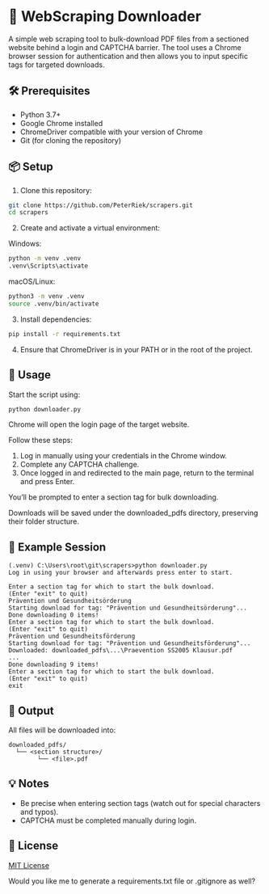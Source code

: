 # 📄 WebScraping Downloader

A simple web scraping tool to bulk-download PDF files from a sectioned website behind a login and CAPTCHA barrier. The tool uses a Chrome browser session for authentication and then allows you to input specific tags for targeted downloads.

## 🛠️ Prerequisites

* Python 3.7+
* Google Chrome installed
* ChromeDriver compatible with your version of Chrome
* Git (for cloning the repository)

## 📦 Setup

1. Clone this repository:

```bash
git clone https://github.com/PeterRiek/scrapers.git
cd scrapers
```

2. Create and activate a virtual environment:

Windows:

```bash
python -m venv .venv
.venv\Scripts\activate
```

macOS/Linux:

```bash
python3 -m venv .venv
source .venv/bin/activate
```

3. Install dependencies:

```bash
pip install -r requirements.txt
```

4. Ensure that ChromeDriver is in your PATH or in the root of the project.

## 🚀 Usage

Start the script using:

```bash
python downloader.py
```

Chrome will open the login page of the target website.

Follow these steps:

1. Log in manually using your credentials in the Chrome window.
2. Complete any CAPTCHA challenge.
3. Once logged in and redirected to the main page, return to the terminal and press Enter.

You’ll be prompted to enter a section tag for bulk downloading.

Downloads will be saved under the downloaded\_pdfs directory, preserving their folder structure.

## 🧪 Example Session

```plaintext
(.venv) C:\Users\root\git\scrapers>python downloader.py
Log in using your browser and afterwards press enter to start.

Enter a section tag for which to start the bulk download.
(Enter "exit" to quit)
Prävention und Gesundheitsörderung
Starting download for tag: "Prävention und Gesundheitsörderung"...
Done downloading 0 items!
Enter a section tag for which to start the bulk download.
(Enter "exit" to quit)
Prävention und Gesundheitsförderung
Starting download for tag: "Prävention und Gesundheitsförderung"...
Downloaded: downloaded_pdfs\...\Praevention SS2005 Klausur.pdf
...
Done downloading 9 items!
Enter a section tag for which to start the bulk download.
(Enter "exit" to quit)
exit
```

## 📁 Output

All files will be downloaded into:

```
downloaded_pdfs/
  └── <section structure>/
        └── <file>.pdf
```

## 💡 Notes

* Be precise when entering section tags (watch out for special characters and typos).
* CAPTCHA must be completed manually during login.

## 🔐 License

[MIT License](LICENSE)

Would you like me to generate a requirements.txt file or .gitignore as well?
